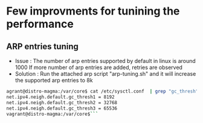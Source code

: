 # Few improvments for tunining the performance

## ARP entries tuning

* Issue : The number of arp entries supported by default in linux is around 1000
          If more number of arp entries are added, retries are observed
* Solution : Run the attached arp script "arp-tuning.sh" and it will increase
             the supported arp entries to 8k
```bash
agrant@distro-magma:/var/core$ cat /etc/sysctl.conf  | grep "gc_thresh"
net.ipv4.neigh.default.gc_thresh1 = 8192
net.ipv4.neigh.default.gc_thresh2 = 32768
net.ipv4.neigh.default.gc_thresh3 = 65536
vagrant@distro-magma:/var/core$```

